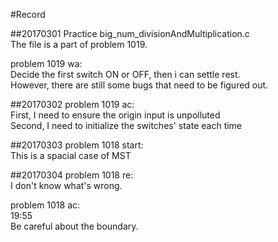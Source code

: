 #Record

##20170301 
Practice big_num_divisionAndMultiplication.c  
The file is a part of problem 1019.  
  
problem 1019 wa:    
Decide the first switch ON or OFF, then i can settle rest.  
However, there are still some bugs that need to be figured out.  
  
##20170302
problem 1019 ac:  
First, I need to ensure the origin input is unpolluted  
Second, I need to initialize the switches' state each time  
  
##20170303
problem 1018 start:  
This is a spacial case of MST  
  
##20170304
problem 1018 re:  
I don't know what's wrong.  
  
problem 1018 ac:  
19:55  
Be careful about the boundary.  